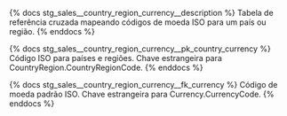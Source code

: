 {% docs stg_sales__country_region_currency__description %}
Tabela de referência cruzada mapeando códigos de moeda ISO para um país ou região.
{% enddocs %}

{% docs stg_sales__country_region_currency__pk_country_currency %}
Código ISO para países e regiões. Chave estrangeira para CountryRegion.CountryRegionCode.
{% enddocs %}

{% docs stg_sales__country_region_currency__fk_currency %}
Código de moeda padrão ISO. Chave estrangeira para Currency.CurrencyCode.
{% enddocs %}
